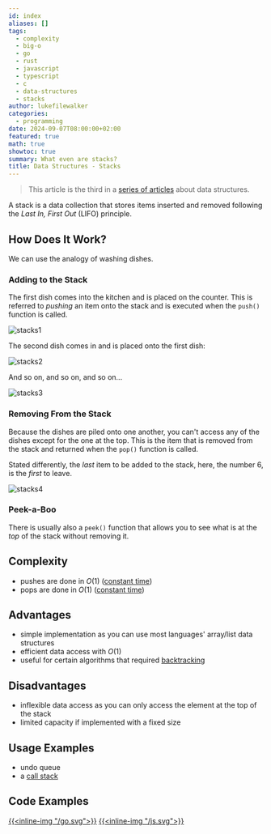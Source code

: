 ```yaml
---
id: index
aliases: []
tags:
  - complexity
  - big-o
  - go
  - rust
  - javascript
  - typescript
  - c
  - data-structures
  - stacks
author: lukefilewalker
categories:
  - programming
date: 2024-09-07T08:00:00+02:00
featured: true
math: true
showtoc: true
summary: What even are stacks?
title: Data Structures - Stacks
---
```

> This article is the third in a [series of articles](/category/programming/general/data-structures/) about data structures.

A stack is a data collection that stores items inserted and removed following the *Last In, First Out* (LIFO) principle. 

## How Does It Work?

We can use the analogy of washing dishes.

### Adding to the Stack

The first dish comes into the kitchen and is placed on the counter. This is referred to *pushing* an item onto the stack and is executed when the `push()` function is called.

![stacks1](stacks1.svg)

The second dish comes in and is placed onto the first dish:

![stacks2](stacks2.svg)

And so on, and so on, and so on...

![stacks3](stacks3.svg)

### Removing From the Stack

Because the dishes are piled onto one another, you can't access any of the dishes except for the one at the top. This is the item that is removed from the stack and returned when the `pop()` function is called.

Stated differently, the *last* item to be added to the stack, here, the number 6, is the *first* to leave.

![stacks4](stacks4.svg)

### Peek-a-Boo

There is usually also a `peek()` function that allows you to see what is at the *top* of the stack without removing it.

## Complexity

- pushes are done in $O(1)$ ([constant time](/category/programming/general/understanding-big-o#constant-time-or-o1)) 
- pops are done in $O(1)$ ([constant time](/category/programming/general/understanding-big-o#constant-time-or-o1))

## Advantages

- simple implementation as you can use most languages' array/list data structures
- efficient data access with $O(1)$
- useful for certain algorithms that required [backtracking](https://en.wikipedia.org/wiki/Backtracking)

## Disadvantages

- inflexible data access as you can only access the element at the top of the stack
- limited capacity if implemented with a fixed size

## Usage Examples

- undo queue
- a [call stack](https://en.wikipedia.org/wiki/Call_stack)

## Code Examples

[{{<inline-img "/go.svg">}}](https://github.com/claudemuller/data-structures/tree/master/stacks/go)
[{{<inline-img "/js.svg">}}](https://github.com/claudemuller/data-structures/tree/master/stacks/js)
